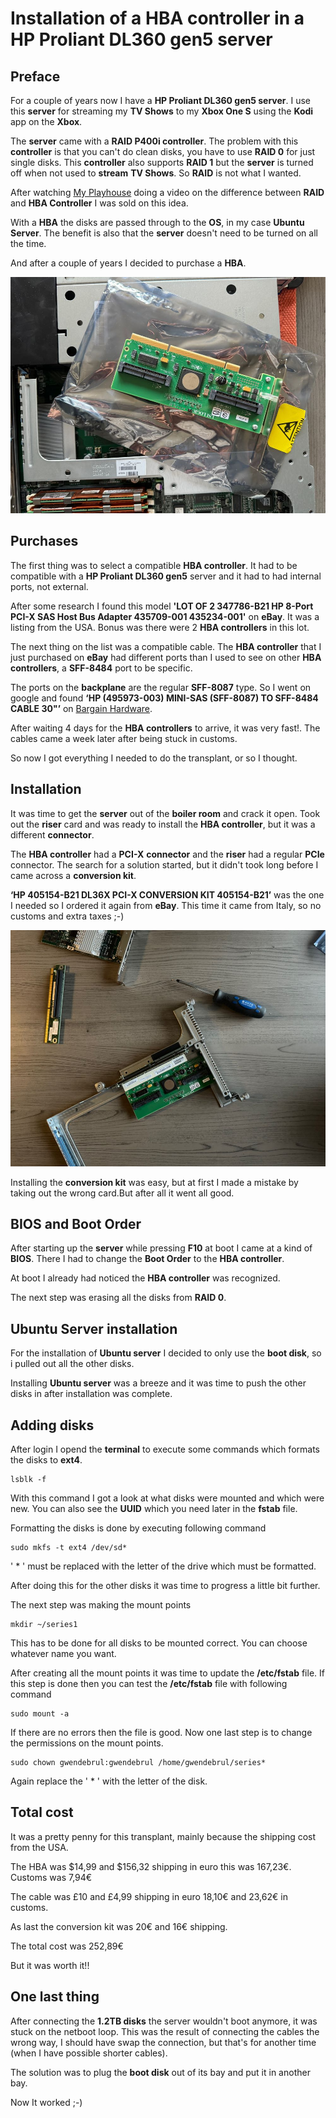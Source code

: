 # Installation of a HBA controller in a HP Proliant DL360 gen5 server

## Preface

For a couple of years now I have a **HP Proliant DL360 gen5 server**. I use this **server** for streaming my **TV Shows** to my **Xbox One S** using the **Kodi** app on the **Xbox**.

The **server** came with a **RAID P400i controller**. The problem with this **controller** is that you can't do clean disks, you have to use **RAID 0** for just single disks. This **controller** also supports **RAID 1** but the **server** is turned off when not used to **stream** **TV Shows**. So **RAID** is not what I wanted.

After watching [My Playhouse](https://www.youtube.com/@MyPlayHouse) doing a video on the difference between **RAID** and **HBA Controller** I was sold on this idea.

With a **HBA** the disks are passed through to the **OS**, in my case **Ubuntu Server**. The benefit is also that the **server** doesn't need to be turned on all the time.

And after a couple of years I decided to purchase a **HBA**.

![HBA controller](images/hba-installation-1.jpg)

## Purchases

The first thing was to select a compatible **HBA controller**. It had to be compatible with a **HP Proliant DL360 gen5** server and it had to had internal ports, not external.

After some research I found this model **'LOT OF 2 347786-B21 HP 8-Port PCI-X SAS Host Bus Adapter 435709-001 435234-001'** on **eBay**. It was a listing from the USA. Bonus was there were 2 **HBA controllers** in this lot.

The next thing on the list was a compatible cable. The **HBA controller** that I just purchased on **eBay** had different ports than I used to see on other **HBA controllers**, a **SFF-8484** port to be specific.

The ports on the **backplane** are the regular **SFF-8087** type. So I went on google and found **‘HP (495973-003) MINI-SAS (SFF-8087) TO SFF-8484 CABLE 30"’** on [Bargain Hardware](https://www.bargainhardware.co.uk).

After waiting 4 days for the **HBA controllers** to arrive, it was very fast!. The cables came a week later after being stuck in customs.

So now I got everything I needed to do the transplant, or so I thought.

## Installation 

It was time to get the **server** out of the **boiler room** and crack it open. Took out the **riser** card and was ready to install the **HBA controller**, but it was a different **connector**.

The **HBA controller** had a **PCI-X** **connector** and the **riser** had a regular **PCIe** connector. The search for a solution started, but it didn't took long before I came across a **conversion kit**.

**‘HP 405154-B21 DL36X PCI-X CONVERSION KIT 405154-B21’** was the one I needed so I ordered it again from **eBay**. This time it came from Italy, so no customs and extra taxes ;-)

![Riser with HBA controller and conversion kit](images/hba-installation-2.jpg)

Installing the **conversion kit** was easy, but at first I made a mistake by taking out the wrong card.But after all it went all good.

## BIOS and Boot Order

After starting up the **server** while pressing **F10** at boot I came at a kind of **BIOS**. There I had to change the **Boot Order** to the **HBA controller**.

At boot I already had noticed the **HBA controller** was recognized.

The next step was erasing all the disks from **RAID 0**.

## Ubuntu Server installation

For the installation of **Ubuntu server** I decided to only use the **boot disk**, so i pulled out all the other disks.

Installing **Ubuntu server** was a breeze and it was time to push the other disks in after installation was complete.

## Adding disks

After login I opend the **terminal** to execute some commands which formats the disks to **ext4**.

	lsblk -f
	
With this command I got a look at what disks were mounted and which were new. You can also see the **UUID** which you need later in the **fstab** file.

Formatting the disks is done by executing following command

	sudo mkfs -t ext4 /dev/sd*
	
' * ' must be replaced with the letter of the drive which must be formatted.

After doing this for the other disks it was time to progress a little bit further.

The next step was making the mount points

	mkdir ~/series1
	
This has to be done for all disks to be mounted correct. You can choose whatever name you want.

After creating all the mount points it was time to update the **/etc/fstab** file. If this step is done then you can test the **/etc/fstab** file with following command

	sudo mount -a
	
If there are no errors then the file is good. Now one last step is to change the permissions on the mount points.

	sudo chown gwendebrul:gwendebrul /home/gwendebrul/series*
	
Again replace the ' * ' with the letter of the disk.

## Total cost

It was a pretty penny for this transplant, mainly because the shipping cost from the USA.

The HBA was $14,99 and $156,32 shipping in euro this was 167,23€. Customs was 7,94€

The cable was £10 and £4,99 shipping in euro 18,10€ and 23,62€ in customs.

As last the conversion kit was 20€ and 16€ shipping.

The total cost was 252,89€

But it was worth it!!

## One last thing

After connecting the **1.2TB disks** the server wouldn't boot anymore, it was stuck on the netboot loop. This was the result of connecting the cables the wrong way, I should have swap the connection, but that's for another time (when I have possible shorter cables).

The solution was to plug the **boot disk** out of its bay and put it in another bay.

Now It worked ;-)